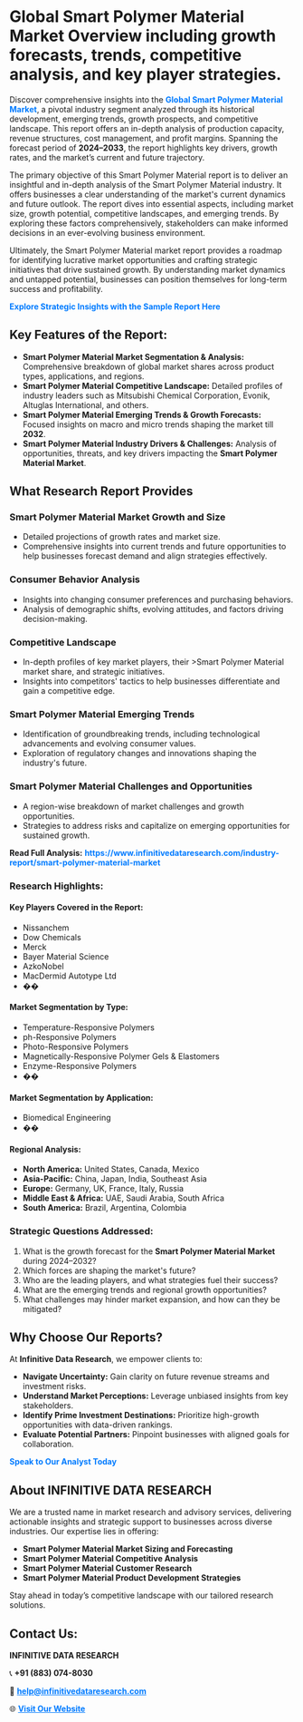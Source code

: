 <h1>Global Smart Polymer Material Market Overview including growth forecasts, trends, competitive analysis, and key player strategies.</h1>
<p>
Discover comprehensive insights into the 
<a href="https://www.infinitivedataresearch.com/industry-report/smart-polymer-material-market" rel="dofollow" style="color: #007BFF; text-decoration: none;"><strong>Global Smart Polymer Material Market</strong></a>, a pivotal industry segment analyzed through its historical development, emerging trends, growth prospects, and competitive landscape. This report offers an in-depth analysis of production capacity, revenue structures, cost management, and profit margins. Spanning the forecast period of <strong>2024–2033</strong>, the report highlights key drivers, growth rates, and the market’s current and future trajectory.
</p>
<p>
The primary objective of this Smart Polymer Material report is to deliver an insightful and in-depth analysis of the Smart Polymer Material industry. It offers businesses a clear understanding of the market's current dynamics and future outlook. The report dives into essential aspects, including market size, growth potential, competitive landscapes, and emerging trends. By exploring these factors comprehensively, stakeholders can make informed decisions in an ever-evolving business environment.
</p>
<p>
Ultimately, the Smart Polymer Material market report provides a roadmap for identifying lucrative market opportunities and crafting strategic initiatives that drive sustained growth. By understanding market dynamics and untapped potential, businesses can position themselves for long-term success and profitability.
</p>
<p>
<a href="https://www.infinitivedataresearch.com/request-sample/reportId=109817" style="color: #007BFF; text-decoration: none;"><strong>Explore Strategic Insights with the Sample Report Here</strong></a>
</p>

<h2>Key Features of the Report:</h2>
<ul>
<li><strong>Smart Polymer Material Market Segmentation & Analysis:</strong> Comprehensive breakdown of global market shares across product types, applications, and regions.</li>
<li><strong>Smart Polymer Material Competitive Landscape:</strong> Detailed profiles of industry leaders such as Mitsubishi Chemical Corporation, Evonik, Altuglas International, and others.</li>
<li><strong>Smart Polymer Material Emerging Trends & Growth Forecasts:</strong> Focused insights on macro and micro trends shaping the market till <strong>2032</strong>.</li>
<li><strong>Smart Polymer Material Industry Drivers & Challenges:</strong> Analysis of opportunities, threats, and key drivers impacting the <strong>Smart Polymer Material Market</strong>.</li>
</ul>

<h2>What Research Report Provides</h2>
<h3>Smart Polymer Material Market Growth and Size</h3>
<ul>
<li>Detailed projections of growth rates and market size.</li>
<li>Comprehensive insights into current trends and future opportunities to help businesses forecast demand and align strategies effectively.</li>
</ul>

<h3>Consumer Behavior Analysis</h3>
<ul>
<li>Insights into changing consumer preferences and purchasing behaviors.</li>
<li>Analysis of demographic shifts, evolving attitudes, and factors driving decision-making.</li>
</ul>

<h3>Competitive Landscape</h3>
<ul>
<li>In-depth profiles of key market players, their >Smart Polymer Material market share, and strategic initiatives.</li>
<li>Insights into competitors' tactics to help businesses differentiate and gain a competitive edge.</li>
</ul>

<h3>Smart Polymer Material Emerging Trends</h3>
<ul>
<li>Identification of groundbreaking trends, including technological advancements and evolving consumer values.</li>
<li>Exploration of regulatory changes and innovations shaping the industry's future.</li>
</ul>

<h3>Smart Polymer Material Challenges and Opportunities</h3>
<ul>
<li>A region-wise breakdown of market challenges and growth opportunities.</li>
<li>Strategies to address risks and capitalize on emerging opportunities for sustained growth.</li>
</ul>
<p><strong>Read Full Analysis:</strong> <a href="https://www.infinitivedataresearch.com/industry-report/smart-polymer-material-market" rel="dofollow" style="color: #007BFF; text-decoration: none;"><strong>https://www.infinitivedataresearch.com/industry-report/smart-polymer-material-market</strong></a></p>
<h3>Research Highlights:</h3>
<h4>Key Players Covered in the Report:</h4>
<ul><li>Nissanchem</li><li>Dow Chemicals</li><li>Merck</li><li>Bayer Material Science</li><li>AzkoNobel</li><li>MacDermid Autotype Ltd</li><li>��</li></ul>
<h4>Market Segmentation by Type:</h4>
<ul><li>Temperature-Responsive Polymers</li><li>ph-Responsive Polymers</li><li>Photo-Responsive Polymers</li><li>Magnetically-Responsive Polymer Gels &amp; Elastomers</li><li>Enzyme-Responsive Polymers</li><li>��</li></ul>
<h4>Market Segmentation by Application:</h4>
<ul><li>Biomedical Engineering</li><li>��</li></ul>

<h4>Regional Analysis:</h4>
<ul>
<li><strong>North America:</strong> United States, Canada, Mexico</li>
<li><strong>Asia-Pacific:</strong> China, Japan, India, Southeast Asia</li>
<li><strong>Europe:</strong> Germany, UK, France, Italy, Russia</li>
<li><strong>Middle East & Africa:</strong> UAE, Saudi Arabia, South Africa</li>
<li><strong>South America:</strong> Brazil, Argentina, Colombia</li>
</ul>

<h3>Strategic Questions Addressed:</h3>
<ol>
<li>What is the growth forecast for the <strong>Smart Polymer Material Market</strong> during 2024–2032?</li>
<li>Which forces are shaping the market's future?</li>
<li>Who are the leading players, and what strategies fuel their success?</li>
<li>What are the emerging trends and regional growth opportunities?</li>
<li>What challenges may hinder market expansion, and how can they be mitigated?</li>
</ol>

<h2>Why Choose Our Reports?</h2>
<p>At <strong>Infinitive Data Research</strong>, we empower clients to:</p>
<ul>
<li><strong>Navigate Uncertainty:</strong> Gain clarity on future revenue streams and investment risks.</li>
<li><strong>Understand Market Perceptions:</strong> Leverage unbiased insights from key stakeholders.</li>
<li><strong>Identify Prime Investment Destinations:</strong> Prioritize high-growth opportunities with data-driven rankings.</li>
<li><strong>Evaluate Potential Partners:</strong> Pinpoint businesses with aligned goals for collaboration.</li>
</ul>
<p><a href="https://www.infinitivedataresearch.com/industry-report/smart-polymer-material-market" rel="dofollow" style="color: #007BFF; text-decoration: none;"><strong>Speak to Our Analyst Today</strong></a></p>

<h2>About INFINITIVE DATA RESEARCH</h2>
<p>We are a trusted name in market research and advisory services, delivering actionable insights and strategic support to businesses across diverse industries. Our expertise lies in offering:</p>
<ul>
<li><strong>Smart Polymer Material Market Sizing and Forecasting</strong></li>
<li><strong>Smart Polymer Material Competitive Analysis</strong></li>
<li><strong>Smart Polymer Material Customer Research</strong></li>
<li><strong>Smart Polymer Material Product Development Strategies</strong></li>
</ul>
<p>Stay ahead in today’s competitive landscape with our tailored research solutions.</p>

<h2>Contact Us:</h2>
<p><strong>INFINITIVE DATA RESEARCH</strong></p>
<p>📞 <strong>+91 (883) 074-8030</strong></p>
<p>📧 <strong><a href="mailto:help@infinitivedataresearch.com" style="color: #007BFF;">help@infinitivedataresearch.com</a></strong></p>
<p>🌐 <strong><a href="https://www.infinitivedataresearch.com" rel="dofollow" style="color: #007BFF;">Visit Our Website</a></strong></p>